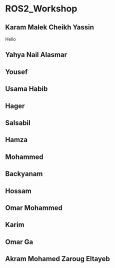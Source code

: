 # ROS2_Workshop

## Karam Malek Cheikh Yassin
Hello

## Yahya Nail Alasmar 

## Yousef

## Usama Habib

## Hager

## Salsabil

## Hamza

## Mohammed

## Backyanam

## Hossam

## Omar Mohammed

## Karim

## Omar Ga

## Akram Mohamed Zaroug Eltayeb
